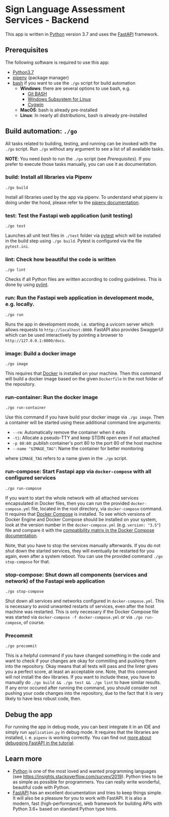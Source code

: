 # Sign Language Assessment Services - Backend

This app is written in [Python][1] version 3.7 and uses the [FastAPI][2] framework.

## Prerequisites

The following software is required to use this app:

- [Python3.7][1]
- [pipenv][3] (package manager)
- [bash][4] if you want to use the `./go` script for build automation
  - **Windows**: there are several options to use bash, e.g.
    - [Git BASH](https://gitforwindows.org/)
    - [Windows Subsystem for Linux][6]
    - [Cygwin][7]
  - **MacOS**: bash is already pre-installed
  - **Linux**: In nearly all distributions, bash is already pre-installed

## Build automation: `./go`

All tasks related to building, testing, and running can be invoked with the `./go` script.
Run `./go` without any argument to see a list of all available tasks.

**NOTE**: You need _bash_ to run the `./go` script (see _Prerequisites_).
If you prefer to execute those tasks manually, you can use it as documentation.

### build: Install all libraries via Pipenv 

`./go build`

Install all libraries used by the app via pipenv. To understand what pipenv is doing under the
hood, please refer to the [pipenv documentation][3].

### test: Test the Fastapi web application (unit testing)

`./go test`

Launches all unit test files in `./test` folder via [pytest][8] which will be installed in the
build step using `./go build`. Pytest is configured via the file `pytest.ini`. 

### lint: Check how beautiful the code is written

`./go lint`

Checks if all Python files are written according to coding guidelines. This is done by using
 [pylint][9].

### run: Run the Fastapi web application in development mode, e.g. locally. 

`./go run`

Runs the app in development mode, i.e. starting a uvicorn server which allows requests to
`http://localhost:8000`. FastAPI also provides SwaggerUI which can be used interactively by
pointing a browser to `http://127.0.0.1:8000/docs`.

### image: Build a docker image

`./go image`

This requires that [Docker][11] is installed on your machine. Then this command will build a
docker image based on the given `Dockerfile` in the root folder of the repository.

### run-container: Run the docker image

`./go run-container`

Use this command if you have build your docker image via `./go image`. Then a container will
be started using these additional command line arguments:

  - `--rm`: Automatically remove the container when it exits
  - `-ti`: Allocate a pseudo-TTY and keep STDIN open even if not attached
  - `-p 80:80`: publish container's port 80 to the port 80 of the host machine
  - `--name "$IMAGE_TAG"`: Name the container for better monitoring

where `$IMAGE_TAG` refers to a name given in the `./go` script.

### run-compose: Start Fastapi app via `docker-compose` with all configured services

`./go run-compose`

If you want to start the whole network with all attached services encapsulated in Docker
files, then you can run the provided `docker-compose.yml` file, located in the root directory,
via `docker-compose` command. It requires that [Docker Compose][12] is installed. To see which
versions of Docker Engine and Docker Compose should be installed on your system, look at the
version number in the `docker-compose.yml` (e.g. `version: "3.5"`) file and compare it with the
[compatibility matrix in the Docker Compose documentation][13].

Note, that you have to stop the services manually afterwards. If you do not shut down the started
services, they will eventually be restarted for you again, even after a system reboot. You can
use the provided command `./go stop-compose` for that.

### stop-compose: Shut down all components (services and network) of the Fastapi web application

`./go stop-compose`

Shut down all services and networks configured in `docker-compose.yml`. This is necessary to
avoid unwanted restarts of services, even after the host machine was restarted. This is only
necessary if the Docker Compose file was started via `docker-compose -f docker-compose.yml` or
via `./go run-compose`, of course.  

### Precommit

`./go precommit`

This is a helpful command if you have changed something in the code and want to check if your
changes are okay for commiting and pushing them into the repository. Okay means that all tests
will pass and the linter gives you a perfect score, at least an acceptable one. Note, that this
command will not install the dev libraries. If you want to include these, you have to manually do
`./go build && ./go test && ./go lint` to have similar results. If any error occured after
running the command, you should consider not pushing your code changes into the repository, due
to the fact that it is very likely to have less robust code, then.

## Debug the app

For running the app in debug mode, you can best integrate it in an IDE and simply run
`application.py` in debug mode. It requires that the libraries are installed, i. e. `pipenv` is
working correctly. You can find out [more about debugging FastAPI in the tutorial][10].

## Learn more

- [Python][1] is one of the most loved and wanted programming languages (see https://insights.stackoverflow.com/survey/2019).
  Python tries to be as simple as possible for programmers. You can really write wonderful, beautiful code with Python.
- [FastAPI][2] has an excellent documentation and tries to keep things simple. It will also be a pleasure for you to work with FastAPI. It is also a modern, fast (high-performance), web framework for building APIs with Python 3.6+ based on standard Python type hints.


[1]: https://python.org
[2]: https://fastapi.tiangolo.com
[3]: https://github.com/pypa/pipenv
[4]: https://www.gnu.org/software/bash
[5]: https://gitforwindows.org
[6]: https://docs.microsoft.com/windows/wsl/install-win10
[7]: https://www.cygwin.com
[8]: https://docs.pytest.org
[9]: https://www.pylint.org
[10]: https://fastapi.tiangolo.com/tutorial/debugging
[11]: https://www.docker.com
[12]: https://docs.docker.com/compose/install
[13]: https://docs.docker.com/compose/compose-file/#compose-and-docker-compatibility-matrix
